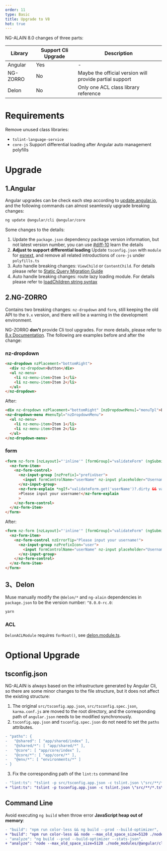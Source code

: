 ```yaml
---
order: 11
type: Basic
title: Upgrade to V8
hot: true
---
```


NG-ALAIN 8.0 changes of three parts:

| Library | Support Cli Upgrade | Description |
| --- | ---------- | ---- |
| Angular | Yes | - |
| NG-ZORRO | No | Maybe the official version will provide partial support |
| Delon | No | Only one ACL class library reference |

# Requirements

Remove unused class libraries:

- `tslint-language-service`
- `core-js` Support differential loading after Angular auto management polyfills

# Upgrade

## 1.Angular

Angular upgrades can be check each step according to [update.angular.io](https://update.angular.io/#7.0:8.0), and the following commands can almost seamlessly upgrade breaking changes:

```bash
ng update @angular/cli @angular/core
```

Some changes to the details:

1. Update the `package.json` dependency package version information, but not latest version number, you can use [#diff-10](https://github.com/ng-alain/ng-alain/pull/1165/files#diff-10) learn the details
2. **Adjust to support differential loading** Update `tsconfig.json` with `module` for [esnext](https://github.com/ng-alain/ng-alain/pull/1165/files#diff-e5e546dd2eb0351f813d63d1b39dbc48R8), and remove all related introductions of `core-js` under `polyfills.ts`
3. Auto handle breaking changes: `ViewChild` or `ContentChild`. For details please refer to [Static Query Migration Guide](https://angular.io/guide/static-query-migration)
4. Auto handle breaking changes: route lazy loading module. For details please refer to [loadChildren string syntax](https://angular.io/guide/deprecations#loadchildren-string-syntax)

## 2.NG-ZORRO

Contains two breaking changes: `nz-dropdown` and `form`, still keeping the old API to the `9.x` version, and there will be a warning in the development environment.

NG-ZORRO **don't** provide Cli tool upgrades. For more details, please refer to [8.x Documentation](https://ng-zorro-master.netlify.com/docs/introduce/zh). The following are examples before and after the change:

### nz-dropdown

```html
<nz-dropdown nzPlacement="bottomRight">
  <div nz-dropdown>Button</div>
  <ul nz-menu>
    <li nz-menu-item>Item 1</li>
    <li nz-menu-item>Item 2</li>
  </ul>
</nz-dropdown>
```

After:

```html
<div nz-dropdown nzPlacement="bottomRight" [nzDropdownMenu]="menuTpl">Button</div>
<nz-dropdown-menu #menuTpl="nzDropdownMenu">
  <ul nz-menu>
    <li nz-menu-item>Item 1</li>
    <li nz-menu-item>Item 2</li>
  </ul>
</nz-dropdown-menu>
```

### form

```html
<form nz-form [nzLayout]="'inline'" [formGroup]="validateForm" (ngSubmit)="submitForm()">
  <nz-form-item>
    <nz-form-control>
      <nz-input-group [nzPrefix]="prefixUser">
        <input formControlName="userName" nz-input placeholder="Username" />
      </nz-input-group>
      <nz-form-explain *ngIf="validateForm.get('userName')?.dirty && validateForm.get('userName')?.errors"
      >Please input your username!</nz-form-explain
      >
    </nz-form-control>
  </nz-form-item>
</form>
```

After:

```html
<form nz-form [nzLayout]="'inline'" [formGroup]="validateForm" (ngSubmit)="submitForm()">
  <nz-form-item>
    <nz-form-control nzErrorTip="Please input your username!">
      <nz-input-group nzPrefixIcon="user">
        <input formControlName="userName" nz-input placeholder="Username" />
      </nz-input-group>
    </nz-form-control>
  </nz-form-item>
</form>
```

## 3、Delon

Muse manually modify the `@delon/*` and `ng-alain` dependencies in `package.json` to be the version number: `^8.0.0-rc.0`:

```bash
yarn
```

### ACL

`DelonACLModule` requires `forRoot()`, see [delon.module.ts](https://github.com/ng-alain/ng-alain/pull/1165/files#diff-19).

# Optional Upgrade

## tsconfig.json

NG-ALAIN is always based on the infrastructure generated by Angular Cli, so there are some minor changes to the file structure, but it does not affect the existing structure:

1. The original `src/tsconfig.app.json`, `src/tsconfig.spec.json`, `karma.conf.js` are moved to the root directory, and the corresponding path of `angular.json` needs to be modified synchronously.
2. `tsconfig.app.json` and `tsconfig.spec.json` do not need to set the `paths` attributes.
```diff
- "paths": {	
-   "@shared": [ "app/shared/index" ],	
-   "@shared/*": [ "app/shared/*" ],	
-   "@core": [ "app/core/index" ],	
-   "@core/*": [ "app/core/*" ],	
-   "@env/*": [ "environments/*" ]	
- }
```
3. Fix the corresponding path of the `lint:ts` command line
```diff
- "lint:ts": "tslint -p src/tsconfig.app.json -c tslint.json \"src/**/*.ts\" --fix",
+ "lint:ts": "tslint -p tsconfig.app.json -c tslint.json \"src/**/*.ts\" --fix",
```

## Command Line

Avoid executing `ng build` when throw error **JavaScript heap out of memory**:

```diff
- "build": "npm run color-less && ng build --prod --build-optimizer",
+ "build": "npm run color-less && node --max_old_space_size=5120 ./node_modules/@angular/cli/bin/ng build --prod",
- "analyze": "ng build --prod --build-optimizer --stats-json",
+ "analyze": "node --max_old_space_size=5120 ./node_modules/@angular/cli/bin/ng build --prod --stats-json",
```
